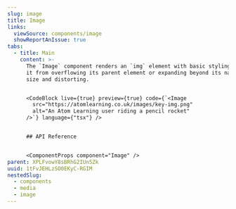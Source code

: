 ```yaml
---
slug: image
title: Image
links:
  viewSource: components/image
  showReportAnIssue: true
tabs:
  - title: Main
    content: >-
      The `Image` component renders an `img` element with basic styling to stop
      it from overflowing its parent element or expanding beyond its natural
      size and distorting.


      <CodeBlock live={true} preview={true} code={`<Image
        src="https://atomlearning.co.uk/images/key-img.png"
        alt="An Atom Learning user riding a pencil rocket"
      />`} language={"tsx"} />


      ## API Reference


      <ComponentProps component="Image" />
parent: XPLFvowY8sBRhG2IUn5Zk
uuid: 1tFvJEHLzSO0EKyC-RGIM
nestedSlug:
  - components
  - media
  - image
---
```

